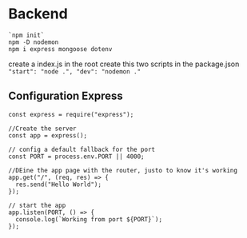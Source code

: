 # Backend

    `npm init`
    npm -D nodemon
    npm i express mongoose dotenv

create a index.js in the root
create this two scripts in the package.json
`"start": "node .", "dev": "nodemon ."`

## Configuration Express

```
const express = require("express");

//Create the server
const app = express();

// config a default fallback for the port
const PORT = process.env.PORT || 4000;

//DEine the app page with the router, justo to know it's working
app.get("/", (req, res) => {
  res.send("Hello World");
});

// start the app
app.listen(PORT, () => {
  console.log(`Working from port ${PORT}`);
});

```
